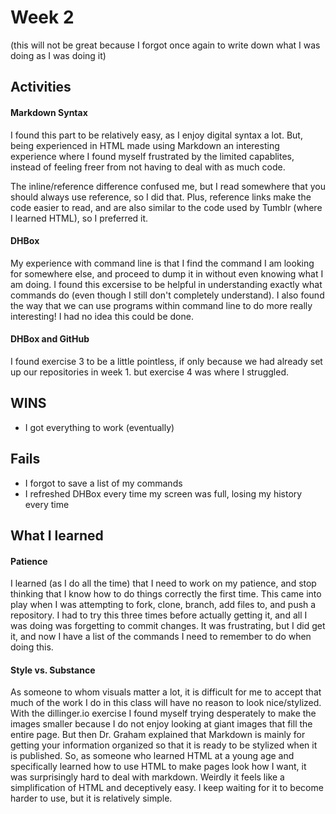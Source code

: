 # Week 2
(this will not be great because I forgot once again to write down what I was doing as I was doing it)
## Activities
#### Markdown Syntax
I found this part to be relatively easy, as I enjoy digital syntax a lot. But, being experienced in HTML made using Markdown an interesting experience where I found myself frustrated by the limited capablites, instead of feeling freer from not having to deal with as much code. 

The inline/reference difference confused me, but I read somewhere that you should always use reference, so I did that. Plus, reference links make the code easier to read, and are also similar to the code used by Tumblr (where I learned HTML), so I preferred it. 

#### DHBox
My experience with command line is that I find the command I am looking for somewhere else, and proceed to dump it in without even knowing what I am doing. I found this excersise to be helpful in understanding exactly what commands do (even though I still don't completely understand). I also found the way that we can use programs within command line to do more really interesting! I had no idea this could be done. 

#### DHBox and GitHub
I found exercise 3 to be a little pointless, if only because we had already set up our repositories in week 1. but exercise 4 was where I struggled. 

## WINS
- I got everything to work (eventually)

## Fails
- I forgot to save a list of my commands
- I refreshed DHBox every time my screen was full, losing my history every time

## What I learned

#### Patience
I learned (as I do all the time) that I need to work on my patience, and stop thinking that I know how to do things correctly the first time. This came into play when I was attempting to fork, clone, branch, add files to, and push a repository. I had to try this three times before actually getting it, and all I was doing was forgetting to commit changes. It was frustrating, but I did get it, and now I have a list of the commands I need to remember to do when doing this. 

#### Style vs. Substance
As someone to whom visuals matter a lot, it is difficult for me to accept that much of the work I do in this class will have no reason to look nice/stylized. With the dillinger.io exercise I found myself trying desperately to make the images smaller because I do not enjoy looking at giant images that fill the entire page. But then Dr. Graham explained that Markdown is mainly for getting your information organized so that it is ready to be stylized when it is published. So, as someone who learned HTML at a young age and specifically learned how to use HTML to make pages look how I want, it was surprisingly hard to deal with markdown. Weirdly it feels like a simplification of HTML and deceptively easy. I keep waiting for it to become harder to use, but it is relatively simple. 
